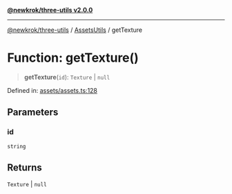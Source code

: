 [**@newkrok/three-utils v2.0.0**](../../../../README.md)

***

[@newkrok/three-utils](../../../../globals.md) / [AssetsUtils](../README.md) / getTexture

# Function: getTexture()

> **getTexture**(`id`): `Texture` \| `null`

Defined in: [assets/assets.ts:128](https://github.com/NewKrok/three-utils/blob/a38231b899f4eeb8c881d6a9f7248bab4e06755e/src/assets/assets.ts#L128)

## Parameters

### id

`string`

## Returns

`Texture` \| `null`
